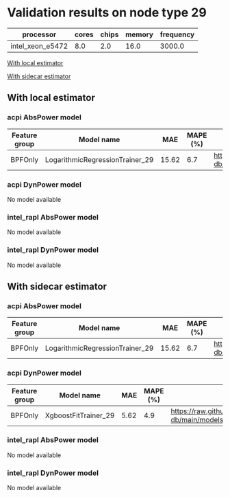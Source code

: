 # Validation results on node type 29

| processor | cores | chips | memory | frequency |
| --- | --- | --- | --- | --- |
| intel_xeon_e5472 | 8.0 | 2.0 | 16.0 | 3000.0 |

[With local estimator](#with-local-estimator)

[With sidecar estimator](#with-sidecar-estimator)

## With local estimator

### acpi AbsPower model

| Feature group | Model name | MAE | MAPE (%) | URL |
| --- | --- | --- | --- | --- |
| BPFOnly | LogarithmicRegressionTrainer_29 | 15.62 | 6.7 | https://raw.githubusercontent.com/sustainable-computing-io/kepler-model-db/main/models/v0.7/specpower/acpi/AbsPower/BPFOnly/LogarithmicRegressionTrainer_29.json |
### acpi DynPower model

No model available

### intel_rapl AbsPower model

No model available

### intel_rapl DynPower model

No model available

## With sidecar estimator

### acpi AbsPower model

| Feature group | Model name | MAE | MAPE (%) | URL |
| --- | --- | --- | --- | --- |
| BPFOnly | LogarithmicRegressionTrainer_29 | 15.62 | 6.7 | https://raw.githubusercontent.com/sustainable-computing-io/kepler-model-db/main/models/v0.7/specpower/acpi/AbsPower/BPFOnly/LogarithmicRegressionTrainer_29.zip |
### acpi DynPower model

| Feature group | Model name | MAE | MAPE (%) | URL |
| --- | --- | --- | --- | --- |
| BPFOnly | XgboostFitTrainer_29 | 5.62 | 4.9 | https://raw.githubusercontent.com/sustainable-computing-io/kepler-model-db/main/models/v0.7/specpower/acpi/DynPower/BPFOnly/XgboostFitTrainer_29.zip |
### intel_rapl AbsPower model

No model available

### intel_rapl DynPower model

No model available

